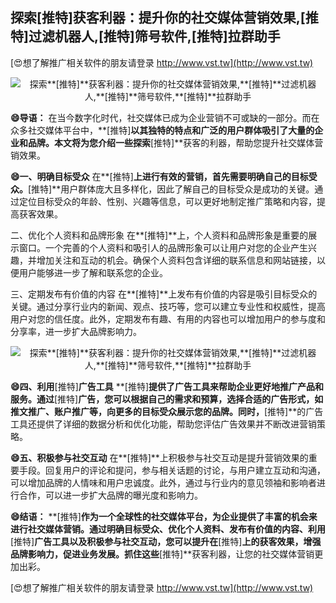 ## **探索**[推特]**获客利器：提升你的社交媒体营销效果,**[推特]**过滤机器人,**[推特]**筛号软件,**[推特]**拉群助手**

[😍想了解推广相关软件的朋友请登录 http://www.vst.tw](http://www.vst.tw)

 <center><img src="https://vst.tw/MP4/tuiguang/png/0.png" alt="探索**[推特]**获客利器：提升你的社交媒体营销效果,**[推特]**过滤机器人,**[推特]**筛号软件,**[推特]**拉群助手"></center>

**😄导语：**
在当今数字化时代，社交媒体已成为企业营销不可或缺的一部分。而在众多社交媒体平台中，**[推特]**以其独特的特点和广泛的用户群体吸引了大量的企业和品牌。本文将为您介绍一些探索**[推特]**获客的利器，帮助您提升社交媒体营销效果。

**😄一、明确目标受众**
在**[推特]**上进行有效的营销，首先需要明确自己的目标受众。**[推特]**用户群体庞大且多样化，因此了解自己的目标受众是成功的关键。通过定位目标受众的年龄、性别、兴趣等信息，可以更好地制定推广策略和内容，提高获客效果。

二、优化个人资料和品牌形象
在**[推特]**上，个人资料和品牌形象是重要的展示窗口。一个完善的个人资料和吸引人的品牌形象可以让用户对您的企业产生兴趣，并增加关注和互动的机会。确保个人资料包含详细的联系信息和网站链接，以便用户能够进一步了解和联系您的企业。

三、定期发布有价值的内容
在**[推特]**上发布有价值的内容是吸引目标受众的关键。通过分享行业内的新闻、观点、技巧等，您可以建立专业性和权威性，提高用户对您的信任度。此外，定期发布有趣、有用的内容也可以增加用户的参与度和分享率，进一步扩大品牌影响力。

 <center><img src="https://vst.tw/MP4/tuiguang/png/7.png" alt="探索**[推特]**获客利器：提升你的社交媒体营销效果,**[推特]**过滤机器人,**[推特]**筛号软件,**[推特]**拉群助手"></center>

**😄四、利用**[推特]**广告工具**
**[推特]**提供了广告工具来帮助企业更好地推广产品和服务。通过**[推特]**广告，您可以根据自己的需求和预算，选择合适的广告形式，如推文推广、账户推广等，向更多的目标受众展示您的品牌。同时，**[推特]**的广告工具还提供了详细的数据分析和优化功能，帮助您评估广告效果并不断改进营销策略。

**😄五、积极参与社交互动**
在**[推特]**上积极参与社交互动是提升营销效果的重要手段。回复用户的评论和提问，参与相关话题的讨论，与用户建立互动和沟通，可以增加品牌的人情味和用户忠诚度。此外，通过与行业内的意见领袖和影响者进行合作，可以进一步扩大品牌的曝光度和影响力。

**😄结语：**
**[推特]**作为一个全球性的社交媒体平台，为企业提供了丰富的机会来进行社交媒体营销。通过明确目标受众、优化个人资料、发布有价值的内容、利用**[推特]**广告工具以及积极参与社交互动，您可以提升在**[推特]**上的获客效果，增强品牌影响力，促进业务发展。抓住这些**[推特]**获客利器，让您的社交媒体营销更加出彩。

[😍想了解推广相关软件的朋友请登录 http://www.vst.tw](http://www.vst.tw)



